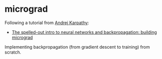# micrograd

Following a tutorial from [Andrej Karpathy](https://karpathy.ai/):
- [The spelled-out intro to neural networks and backpropagation: building micrograd](https://youtu.be/VMj-3S1tku0?list=PLAqhIrjkxbuWI23v9cThsA9GvCAUhRvKZ)

Implementing backpropagation (from gradient descent to training) from scratch.
